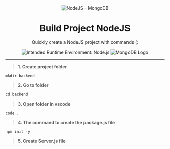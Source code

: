 <div align="center">
<img alt="NodeJS - MongoDB" title="NodeJS - MongoDB" src="https://www.pngitem.com/pimgs/m/385-3850372_node-js-and-mongodb-hd-png-download.png" />
 
# Build Project NodeJS
Quickly create a NodeJS project with commands (:
  
![Intended Runtime Environment: Node.js](https://img.shields.io/badge/Node.js-43853D?style=for-the-badge&logo=node.js&logoColor=white)
![MongoDB Logo](https://img.shields.io/badge/MongoDB-59ae4e?style=for-the-badge&logo=mongodb&logoColor=white)
</div>
<hr>

> <b>1.  **Create project folder**</b>
```shell
mkdir backend
```

> <b>2.  **Go to folder**</b>
```shell
cd backend
```

> <b>3.  **Open folder in vscode**</b>
```shell
code .
```

> <b>4.  **The command to create the package.js file**</b>
```shell
npm init -y
```

> <b>5.  **Create Server.js file**</b>
